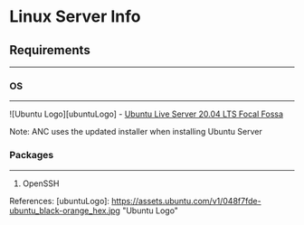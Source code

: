 # Linux Server Info

## Requirements
---

### OS
---

![Ubuntu Logo][ubuntuLogo]
	- [Ubuntu Live Server 20.04 LTS Focal Fossa](https://releases.ubuntu.com/20.04/ubuntu-20.04-live-server-amd64.iso)

Note: ANC uses the updated installer when installing Ubuntu Server 

### Packages
---

1. OpenSSH


References:
[ubuntuLogo]: https://assets.ubuntu.com/v1/048f7fde-ubuntu_black-orange_hex.jpg "Ubuntu Logo"
